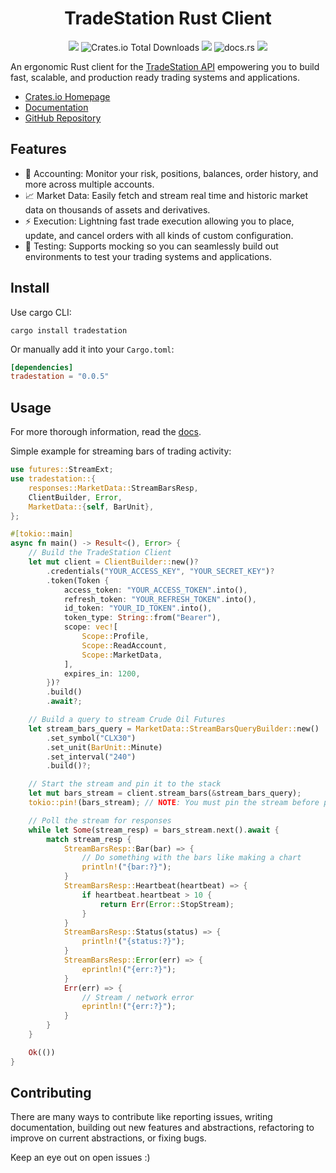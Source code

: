 <h1 align="center">TradeStation Rust Client</h1>

<p align="center">
  <img src="https://img.shields.io/github/actions/workflow/status/antonio-hickey/tradestation-rs/pre-commit.yml" />
  <img alt="Crates.io Total Downloads" src="https://img.shields.io/crates/d/tradestation">
  <img src="https://img.shields.io/crates/l/tradestation" />
  <img alt="docs.rs" src="https://img.shields.io/docsrs/tradestation">
  <img src="https://img.shields.io/github/commit-activity/m/antonio-hickey/tradestation-rs" />

</p>

An ergonomic Rust client for the [TradeStation API](https://www.tradestation.com/platforms-and-tools/trading-api/) empowering you to build fast, scalable, and production ready trading systems and applications.

* [Crates.io Homepage](https://crates.io/crates/tradestation)
* [Documentation](https://docs.rs/tradestation/latest/tradestation)
* [GitHub Repository]()

Features
---
- 🧮 Accounting: Monitor your risk, positions, balances, order history, and more
across multiple accounts.
- 📈 Market Data: Easily fetch and stream real time and historic market data
on thousands of assets and derivatives.
- ⚡ Execution: Lightning fast trade execution allowing you to place, update,
and cancel orders with all kinds of custom configuration.
- 🧪 Testing: Supports mocking so you can seamlessly build out environments to test
your trading systems and applications.

Install
---
Use cargo CLI:
```
cargo install tradestation
```

Or manually add it into your `Cargo.toml`:
```toml
[dependencies]
tradestation = "0.0.5"
```

Usage
---

For more thorough information, read the [docs](https://docs.rs/tradestation/latest/tradestation/).

Simple example for streaming bars of trading activity:
```rust
use futures::StreamExt;
use tradestation::{
    responses::MarketData::StreamBarsResp,
    ClientBuilder, Error,
    MarketData::{self, BarUnit},
};

#[tokio::main]
async fn main() -> Result<(), Error> {
    // Build the TradeStation Client
    let mut client = ClientBuilder::new()?
        .credentials("YOUR_ACCESS_KEY", "YOUR_SECRET_KEY")?
        .token(Token {
            access_token: "YOUR_ACCESS_TOKEN".into(),
            refresh_token: "YOUR_REFRESH_TOKEN".into(),
            id_token: "YOUR_ID_TOKEN".into(),
            token_type: String::from("Bearer"),
            scope: vec![
                Scope::Profile,
                Scope::ReadAccount,
                Scope::MarketData,
            ],
            expires_in: 1200,
        })?
        .build()
        .await?;

    // Build a query to stream Crude Oil Futures
    let stream_bars_query = MarketData::StreamBarsQueryBuilder::new()
        .set_symbol("CLX30")
        .set_unit(BarUnit::Minute)
        .set_interval("240")
        .build()?;

    // Start the stream and pin it to the stack
    let mut bars_stream = client.stream_bars(&stream_bars_query);
    tokio::pin!(bars_stream); // NOTE: You must pin the stream before polling

    // Poll the stream for responses
    while let Some(stream_resp) = bars_stream.next().await {
        match stream_resp {
            StreamBarsResp::Bar(bar) => {
                // Do something with the bars like making a chart
                println!("{bar:?}");
            }
            StreamBarsResp::Heartbeat(heartbeat) => {
                if heartbeat.heartbeat > 10 {
                    return Err(Error::StopStream);
                }
            }
            StreamBarsResp::Status(status) => {
                println!("{status:?}");
            }
            StreamBarsResp::Error(err) => {
                eprintln!("{err:?}");
            }
            Err(err) => {
                // Stream / network error
                eprintln!("{err:?}");
            }
        }
    }

    Ok(())
}
```

Contributing
---

There are many ways to contribute like reporting issues, writing documentation, building
out new features and abstractions, refactoring to improve on current abstractions, or
fixing bugs.

Keep an eye out on open issues :)
